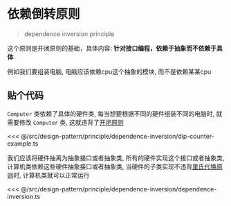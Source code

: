 # 依赖倒转原则

> dependence inversion principle

这个原则是开闭原则的基础，具体内容: **针对接口编程，依赖于抽象而不依赖于具体**

例如我们要组装电脑, 电脑应该依赖cpu这个抽象的模块, 而不是依赖某某cpu

## 贴个代码

`Computer` 类依赖了具体的硬件类, 每当想要根据不同的硬件组装不同的电脑时, 就需要修改 `Computer` 类, 这就违背了[开闭原则](../open-close/open-close.md)

<<< @/src/design-pattern/principle/dependence-inversion/dip-counter-example.ts

我们应该将硬件抽离为抽象接口或者抽象类, 所有的硬件实现这个接口或者抽象类, 计算机类依赖这些硬件抽象接口或者抽象类, 当硬件的子类实现不违背[里氏代换原则](../liskov-substitution/liskov-substitution.md)时, 计算机类就可以正常运行

<<< @/src/design-pattern/principle/dependence-inversion/dependence-inversion.ts
